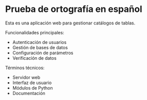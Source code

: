 # Prueba de ortografía en español

Esta es una aplicación web para gestionar catálogos de tablas.

Funcionalidades principales:
- Autenticación de usuarios
- Gestión de bases de datos
- Configuración de parámetros
- Verificación de datos

Términos técnicos:
- Servidor web
- Interfaz de usuario
- Módulos de Python
- Documentación
